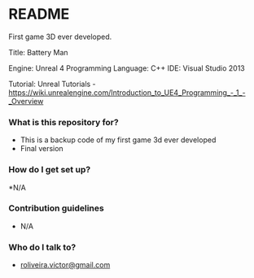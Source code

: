 # README #

First game 3D ever developed.

Title: Battery Man

Engine: Unreal 4
Programming Language: C++
IDE: Visual Studio 2013

Tutorial: Unreal Tutorials - https://wiki.unrealengine.com/Introduction_to_UE4_Programming_-_1_-_Overview

### What is this repository for? ###

* This is a backup code of my first game 3d ever developed
* Final version

### How do I get set up? ###

*N/A

### Contribution guidelines ###

* N/A

### Who do I talk to? ###

* roliveira.victor@gmail.com